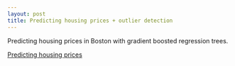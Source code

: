 ```yaml
---
layout: post
title: Predicting housing prices + outlier detection
---
```

Predicting housing prices in Boston with gradient boosted regression trees.

[Predicting housing prices](https://github.com/JoomiK/HousingPrices/blob/master/BostonHousing.ipynb)
